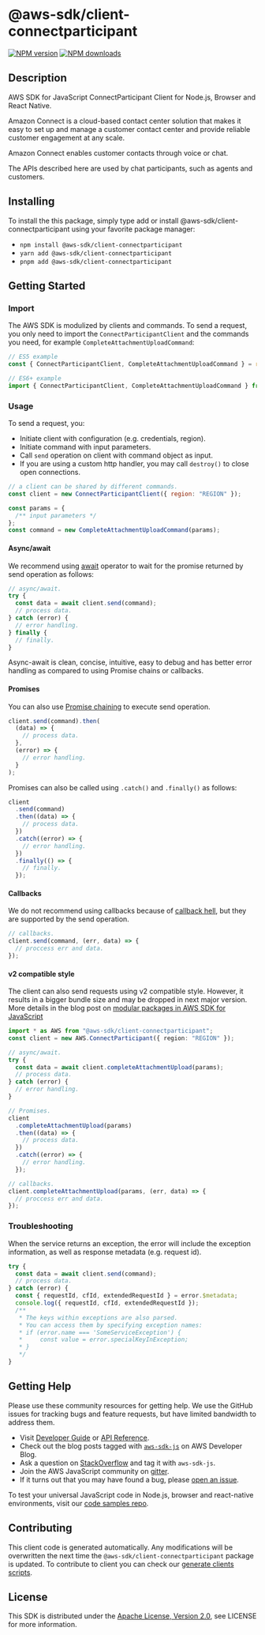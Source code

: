 # @aws-sdk/client-connectparticipant

[![NPM version](https://img.shields.io/npm/v/@aws-sdk/client-connectparticipant/latest.svg)](https://www.npmjs.com/package/@aws-sdk/client-connectparticipant)
[![NPM downloads](https://img.shields.io/npm/dm/@aws-sdk/client-connectparticipant.svg)](https://www.npmjs.com/package/@aws-sdk/client-connectparticipant)

## Description

AWS SDK for JavaScript ConnectParticipant Client for Node.js, Browser and React Native.

<p>Amazon Connect is a cloud-based contact center solution that makes it easy to set up and manage
a customer contact center and provide reliable customer engagement at any scale.</p>
<p>Amazon Connect enables customer contacts through voice or chat.</p>

<p>The APIs described here are used by chat participants, such as agents and
customers.</p>

## Installing

To install the this package, simply type add or install @aws-sdk/client-connectparticipant
using your favorite package manager:

- `npm install @aws-sdk/client-connectparticipant`
- `yarn add @aws-sdk/client-connectparticipant`
- `pnpm add @aws-sdk/client-connectparticipant`

## Getting Started

### Import

The AWS SDK is modulized by clients and commands.
To send a request, you only need to import the `ConnectParticipantClient` and
the commands you need, for example `CompleteAttachmentUploadCommand`:

```js
// ES5 example
const { ConnectParticipantClient, CompleteAttachmentUploadCommand } = require("@aws-sdk/client-connectparticipant");
```

```ts
// ES6+ example
import { ConnectParticipantClient, CompleteAttachmentUploadCommand } from "@aws-sdk/client-connectparticipant";
```

### Usage

To send a request, you:

- Initiate client with configuration (e.g. credentials, region).
- Initiate command with input parameters.
- Call `send` operation on client with command object as input.
- If you are using a custom http handler, you may call `destroy()` to close open connections.

```js
// a client can be shared by different commands.
const client = new ConnectParticipantClient({ region: "REGION" });

const params = {
  /** input parameters */
};
const command = new CompleteAttachmentUploadCommand(params);
```

#### Async/await

We recommend using [await](https://developer.mozilla.org/en-US/docs/Web/JavaScript/Reference/Operators/await)
operator to wait for the promise returned by send operation as follows:

```js
// async/await.
try {
  const data = await client.send(command);
  // process data.
} catch (error) {
  // error handling.
} finally {
  // finally.
}
```

Async-await is clean, concise, intuitive, easy to debug and has better error handling
as compared to using Promise chains or callbacks.

#### Promises

You can also use [Promise chaining](https://developer.mozilla.org/en-US/docs/Web/JavaScript/Guide/Using_promises#chaining)
to execute send operation.

```js
client.send(command).then(
  (data) => {
    // process data.
  },
  (error) => {
    // error handling.
  }
);
```

Promises can also be called using `.catch()` and `.finally()` as follows:

```js
client
  .send(command)
  .then((data) => {
    // process data.
  })
  .catch((error) => {
    // error handling.
  })
  .finally(() => {
    // finally.
  });
```

#### Callbacks

We do not recommend using callbacks because of [callback hell](http://callbackhell.com/),
but they are supported by the send operation.

```js
// callbacks.
client.send(command, (err, data) => {
  // proccess err and data.
});
```

#### v2 compatible style

The client can also send requests using v2 compatible style.
However, it results in a bigger bundle size and may be dropped in next major version. More details in the blog post
on [modular packages in AWS SDK for JavaScript](https://aws.amazon.com/blogs/developer/modular-packages-in-aws-sdk-for-javascript/)

```ts
import * as AWS from "@aws-sdk/client-connectparticipant";
const client = new AWS.ConnectParticipant({ region: "REGION" });

// async/await.
try {
  const data = await client.completeAttachmentUpload(params);
  // process data.
} catch (error) {
  // error handling.
}

// Promises.
client
  .completeAttachmentUpload(params)
  .then((data) => {
    // process data.
  })
  .catch((error) => {
    // error handling.
  });

// callbacks.
client.completeAttachmentUpload(params, (err, data) => {
  // proccess err and data.
});
```

### Troubleshooting

When the service returns an exception, the error will include the exception information,
as well as response metadata (e.g. request id).

```js
try {
  const data = await client.send(command);
  // process data.
} catch (error) {
  const { requestId, cfId, extendedRequestId } = error.$metadata;
  console.log({ requestId, cfId, extendedRequestId });
  /**
   * The keys within exceptions are also parsed.
   * You can access them by specifying exception names:
   * if (error.name === 'SomeServiceException') {
   *     const value = error.specialKeyInException;
   * }
   */
}
```

## Getting Help

Please use these community resources for getting help.
We use the GitHub issues for tracking bugs and feature requests, but have limited bandwidth to address them.

- Visit [Developer Guide](https://docs.aws.amazon.com/sdk-for-javascript/v3/developer-guide/welcome.html)
  or [API Reference](https://docs.aws.amazon.com/AWSJavaScriptSDK/v3/latest/index.html).
- Check out the blog posts tagged with [`aws-sdk-js`](https://aws.amazon.com/blogs/developer/tag/aws-sdk-js/)
  on AWS Developer Blog.
- Ask a question on [StackOverflow](https://stackoverflow.com/questions/tagged/aws-sdk-js) and tag it with `aws-sdk-js`.
- Join the AWS JavaScript community on [gitter](https://gitter.im/aws/aws-sdk-js-v3).
- If it turns out that you may have found a bug, please [open an issue](https://github.com/aws/aws-sdk-js-v3/issues/new/choose).

To test your universal JavaScript code in Node.js, browser and react-native environments,
visit our [code samples repo](https://github.com/aws-samples/aws-sdk-js-tests).

## Contributing

This client code is generated automatically. Any modifications will be overwritten the next time the `@aws-sdk/client-connectparticipant` package is updated.
To contribute to client you can check our [generate clients scripts](https://github.com/aws/aws-sdk-js-v3/tree/main/scripts/generate-clients).

## License

This SDK is distributed under the
[Apache License, Version 2.0](http://www.apache.org/licenses/LICENSE-2.0),
see LICENSE for more information.
